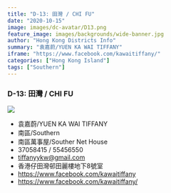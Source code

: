 ```yaml
---
title: "D-13: 田灣 / CHI FU"
date: "2020-10-15"
image: images/dc-avatar/D13.png
feature_image: images/backgrounds/wide-banner.jpg
author: "Hong Kong Districts Info"
summary: "袁嘉蔚/YUEN KA WAI TIFFANY"
iframe: "https://www.facebook.com/kawaitiffany/"
categories: ["Hong Kong Island"]
tags: ["Southern"]
---
```


### D-13: 田灣 / CHI FU  
![](/images/dc-avatar/D13.png)  

 - 袁嘉蔚/YUEN KA WAI TIFFANY  
 - 南區/Southern  
 - 南區萬事屋/Souther Net House  
 - 37058415 / 55456550  
 - tiffanyykw@gmail.com  
 - 香港仔田灣邨田麗樓地下8號室  
 - https://www.facebook.com/kawaitiffany  
 - https://www.facebook.com/kawaitiffany/
